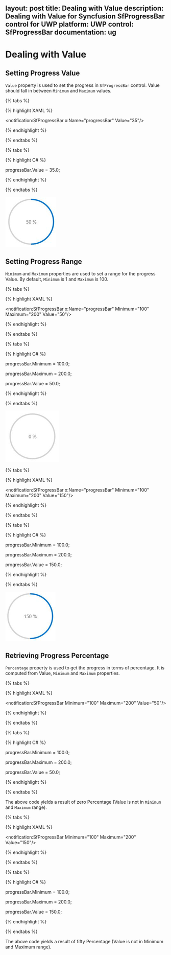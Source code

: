 layout: post
title: Dealing with Value
description: Dealing with Value for Syncfusion SfProgressBar control for UWP
platform: UWP
control: SfProgressBar
documentation: ug
--- 

# Dealing with Value

## Setting Progress Value

`Value` property is used to set the progress in `SfProgressBar` control. Value should fall in between `Minimum` and `Maximum` values.

{% tabs %}

{% highlight XAML %}

<notification:SfProgressBar x:Name="progressBar" Value="35"/>

{% endhighlight %}

{% endtabs %}

{% tabs %}

{% highlight C# %}

progressBar.Value = 35.0;

{% endhighlight %}

{% endtabs %}

![](Dealing-with-Value-images/Dealing-with-Value-img1.jpeg)


## Setting Progress Range 

`Minimum` and `Maximum` properties are used to set a range for the progress Value. By default, `Minimum` is 1 and `Maximum` is 100.

{% tabs %}

{% highlight XAML %}

<notification:SfProgressBar x:Name="progressBar" Minimum="100"  Maximum="200"  Value="50"/>

{% endhighlight %}

{% endtabs %}

{% tabs %}

{% highlight C# %}

progressBar.Minimum = 100.0;

progressBar.Maximum = 200.0;

progressBar.Value = 50.0;

{% endhighlight %}

{% endtabs %}

![](Dealing-with-Value-images/Dealing-with-Value-img2.jpeg)

{% tabs %}

{% highlight XAML %}

<notification:SfProgressBar x:Name="progressBar" Minimum="100"  Maximum="200"  Value="150"/>

{% endhighlight %}

{% endtabs %}

{% tabs %}

{% highlight C# %}

progressBar.Minimum = 100.0;

progressBar.Maximum = 200.0;

progressBar.Value = 150.0;

{% endhighlight %}

{% endtabs %}

![](Dealing-with-Value-images/Dealing-with-Value-img3.jpeg)


## Retrieving Progress Percentage

`Percentage` property is used to get the progress in terms of percentage. It is computed from Value, `Minimum` and `Maximum` properties. 

{% tabs %}

{% highlight XAML %}

<notification:SfProgressBar Minimum="100" Maximum="200" Value="50"/>

{% endhighlight %}

{% endtabs %}

{% tabs %}

{% highlight C# %}

progressBar.Minimum = 100.0;

progressBar.Maximum = 200.0;

progressBar.Value = 50.0;

{% endhighlight %}

{% endtabs %}

The above code yields a result of zero Percentage (Value is not in `Minimum` and `Maximum` range).

{% tabs %}

{% highlight XAML %}

<notification:SfProgressBar Minimum="100" Maximum="200" Value="150"/>

{% endhighlight %}

{% endtabs %}

{% tabs %}

{% highlight C# %}

progressBar.Minimum = 100.0;

progressBar.Maximum = 200.0;

progressBar.Value = 150.0;

{% endhighlight %}

{% endtabs %}

The above code yields a result of fifty Percentage (Value is not in Minimum and Maximum range).

